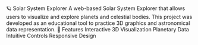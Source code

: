 🪐 Solar System Explorer A web-based Solar System Explorer that allows users to visualize and explore planets and celestial bodies. This project was developed as an educational tool to practice 3D graphics and astronomical data representation.  🚀 Features Interactive 3D Visualization Planetary Data Intuitive Controls Responsive Design
